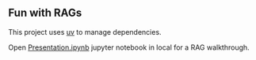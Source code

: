 ## Fun with RAGs

This project uses [uv](https://docs.astral.sh/uv/) to manage dependencies.

Open [Presentation.ipynb](/Presentation.ipynb) jupyter notebook in local for a RAG walkthrough.